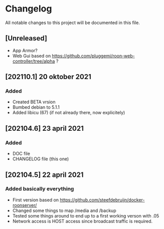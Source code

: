 # Changelog
All notable changes to this project will be documented in this file.

## [Unreleased]
 - App Armor? 
 - Web Gui based on https://github.com/pluggemi/roon-web-controller/tree/alpha ?

## [202110.1] 20 oktober 2021
### Added
 - Created BETA vrsion
 - Bumbed debian to 5.1.1
 - Added libicu (67) (if not already there, now explicitely)

## [202104.6] 23 april 2021
### Added
 - DOC file
 - CHANGELOG file (this one)

## [202104.5] 22 april 2021
### Added basically everything
 - First version based on https://github.com/steefdebruijn/docker-roonserver/
 - Changed some things to map /media and /backup
 - Tested some things around to end up to a first working verson with .05
 - Network access is HOST access since broadcast traffic is required. 
 
